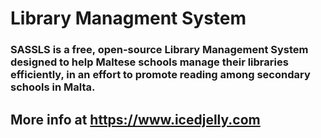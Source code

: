 # Library Managment System
### SASSLS is a free, open-source Library Management System designed to help Maltese schools manage their libraries efficiently, in an effort to promote reading among secondary schools in Malta.
## More info at https://www.icedjelly.com
